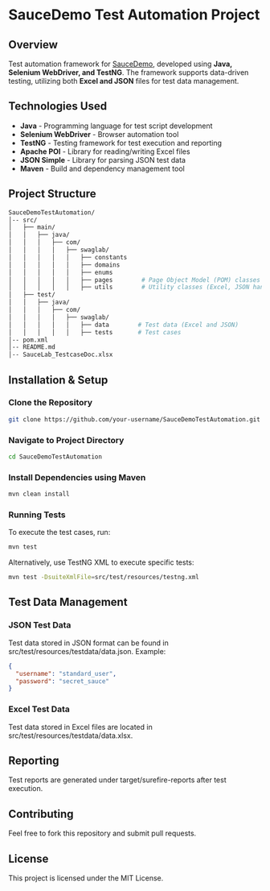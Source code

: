 # SauceDemo Test Automation Project

## Overview

Test automation framework for [SauceDemo](https://www.saucedemo.com/), developed using **Java, Selenium WebDriver, and TestNG**. The framework supports data-driven testing, utilizing both **Excel and JSON** files for test data management.

## Technologies Used

- **Java** - Programming language for test script development
- **Selenium WebDriver** - Browser automation tool
- **TestNG** - Testing framework for test execution and reporting
- **Apache POI** - Library for reading/writing Excel files
- **JSON Simple** - Library for parsing JSON test data
- **Maven** - Build and dependency management tool

## Project Structure
```bash
SauceDemoTestAutomation/
│-- src/
│   ├── main/
│   │   ├── java/
│   │   │   ├── com/
│   │   │   │   ├── swaglab/
│   │   │   │   │   ├── constants
│   │   │   │   │   ├── domains      
│   │   │   │   │   ├── enums
│   │   │   │   │   ├── pages        # Page Object Model (POM) classes
│   │   │   │   │   ├── utils        # Utility classes (Excel, JSON handling, WebDriver management)
│   ├── test/
│   │   ├── java/
│   │   │   ├── com/
│   │   │   │   ├── swaglab/
│   │   │   │   │   ├── data        # Test data (Excel and JSON)
│   │   │   │   │   ├── tests       # Test cases   
│-- pom.xml
│-- README.md
│-- SauceLab_TestcaseDoc.xlsx
```
## Installation & Setup

### Clone the Repository
```sh
git clone https://github.com/your-username/SauceDemoTestAutomation.git
```
### Navigate to Project Directory
```sh
cd SauceDemoTestAutomation
```
### Install Dependencies using Maven
```sh
mvn clean install
```
### Running Tests

To execute the test cases, run:
```sh
mvn test
```
Alternatively, use TestNG XML to execute specific tests:
```sh
mvn test -DsuiteXmlFile=src/test/resources/testng.xml
```
## Test Data Management

### JSON Test Data

Test data stored in JSON format can be found in src/test/resources/testdata/data.json.
Example:
```JSON
{
  "username": "standard_user",
  "password": "secret_sauce"
}
```
### Excel Test Data

Test data stored in Excel files are located in src/test/resources/testdata/data.xlsx.

## Reporting

Test reports are generated under target/surefire-reports after test execution.

## Contributing

Feel free to fork this repository and submit pull requests.

## License

This project is licensed under the MIT License.
